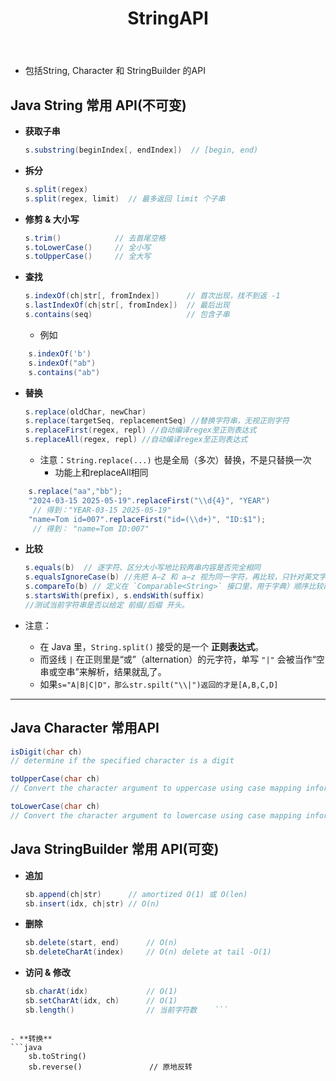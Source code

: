 ﻿---
layout: default
title: StringAPI
narrow: true
---
- 包括String, Character 和 StringBuilder 的API

## Java String 常用 API(不可变)
- **获取子串**
    ```java
    s.substring(beginIndex[, endIndex])  // [begin, end)
    ```
- **拆分**
    ```java
    s.split(regex)  
    s.split(regex, limit)  // 最多返回 limit 个子串
    ```
- **修剪 & 大小写**
    ```java
    s.trim()            // 去首尾空格
    s.toLowerCase()     // 全小写  
    s.toUpperCase()     // 全大写
    ```
- **查找**
    ```java
    s.indexOf(ch|str[, fromIndex])      // 首次出现，找不到返 -1
    s.lastIndexOf(ch|str[, fromIndex])  // 最后出现
    s.contains(seq)                     // 包含子串
    ```
    - 例如
```java
	s.indexOf('b')
	s.indexOf("ab")
	s.contains("ab")
```
- **替换**
    ```java
    s.replace(oldChar, newChar)  
    s.replace(targetSeq, replacementSeq) //替换字符串，无视正则字符
    s.replaceFirst(regex, repl) //自动编译regex至正则表达式
    s.replaceAll(regex, repl) //自动编译regex至正则表达式
    ```
	- 注意：`String.replace(...)` 也是全局（多次）替换，不是只替换一次
		- 功能上和replaceAll相同
```java
	s.replace("aa","bb");
	"2024-03-15 2025-05-19".replaceFirst("\\d{4}", "YEAR")
	 // 得到："YEAR-03-15 2025-05-19"
	"name=Tom id=007".replaceFirst("id=(\\d+)", "ID:$1"); 
	 // 得到： "name=Tom ID:007"
```
- **比较**
    ```java
    s.equals(b)  // 逐字符、区分大小写地比较两串内容是否完全相同
    s.equalsIgnoreCase(b) //先把 A–Z 和 a–z 视为同一字符，再比较，只针对英文字母大小写有效
    s.compareTo(b) // 定义在 `Comparable<String>` 接口里，用于字典）顺序比较两个字符串
    s.startsWith(prefix), s.endsWith(suffix)
    //测试当前字符串是否以给定 前缀/后缀 开头。
    ```
    
- 注意：
	- 在 Java 里，`String.split()` 接受的是一个 **正则表达式**。  
	- 而竖线 `|` 在正则里是“或”（alternation）的元字符，单写 `"|"` 会被当作“空串或空串”来解析，结果就乱了。
	- 如果`s="A|B|C|D"，那么str.spilt("\\|")返回的才是[A,B,C,D]`
---
## Java Character 常用API
```java
isDigit(char ch) 
// determine if the specified character is a digit

toUpperCase(char ch) 
// Convert the character argument to uppercase using case mapping information from the unicodeData file

toLowerCase(char ch)
// Convert the character argument to lowercase using case mapping information from the unicodeData file
```
## Java StringBuilder 常用 API(可变)
- **追加**
    ```java
    sb.append(ch|str)      // amortized O(1) 或 O(len)
    sb.insert(idx, ch|str) // O(n)
    ```
- **删除**
    ```java
    sb.delete(start, end)      // O(n)
    sb.deleteCharAt(index)     // O(n) delete at tail -O(1)
    ```
- **访问 & 修改**
    ```java
    sb.charAt(idx)             // O(1)
    sb.setCharAt(idx, ch)      // O(1)
    sb.length()                // 当前字符数    ```
```

- **转换**
```java
    sb.toString()  
    sb.reverse()               // 原地反转
```
